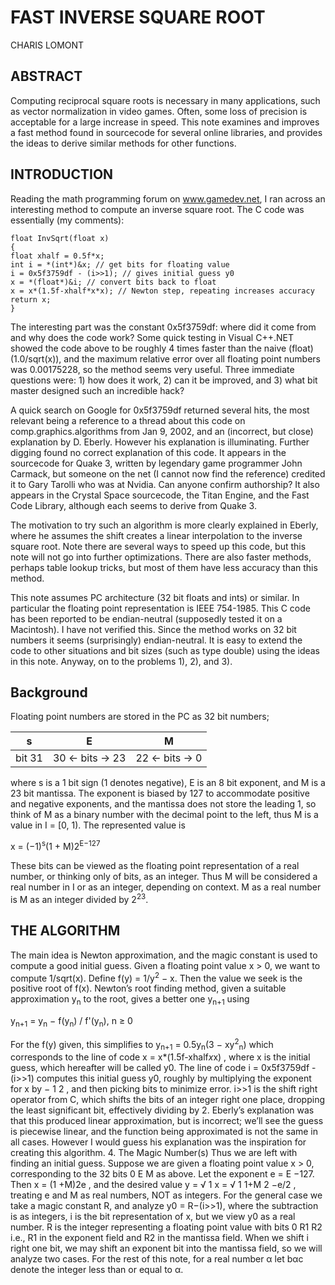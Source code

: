 # FAST INVERSE SQUARE ROOT
CHARIS LOMONT

## ABSTRACT
Computing reciprocal square roots is necessary in many applications, such as vector normalization in video games. Often, some loss of precision is acceptable for a large increase in speed. This note examines and improves a fast method found in sourcecode for several online libraries, and provides the ideas to derive similar methods for other functions.

## INTRODUCTION
Reading the math programming forum on www.gamedev.net, I ran across an interesting method to compute an inverse square root. The C code was essentially (my comments):

```
float InvSqrt(float x)
{
float xhalf = 0.5f*x;
int i = *(int*)&x; // get bits for floating value
i = 0x5f3759df - (i>>1); // gives initial guess y0
x = *(float*)&i; // convert bits back to float
x = x*(1.5f-xhalf*x*x); // Newton step, repeating increases accuracy
return x;
}
```

The interesting part was the constant 0x5f3759df: where did it come from and why does the code work? Some quick testing in Visual C++.NET showed the code above to be roughly 4 times faster than the naive (float)(1.0/sqrt(x)), and the maximum relative error over all floating point numbers was 0.00175228, so the method seems very useful. Three immediate questions were: 1) how does it work, 2) can it be improved, and 3) what bit master designed such an incredible hack?

A quick search on Google for 0x5f3759df returned several hits, the most relevant being a reference to a thread about this code on comp.graphics.algorithms from Jan 9, 2002, and an (incorrect, but close) explanation by D. Eberly. However his explanation is illuminating. Further digging found no correct explanation of this code. It appears in the sourcecode for Quake 3, written by legendary game programmer John Carmack, but someone on the net (I cannot now find the reference) credited it to Gary Tarolli who was at Nvidia. Can anyone confirm authorship? It also appears in the Crystal Space sourcecode, the Titan Engine, and the Fast Code Library, although each seems to derive from Quake 3.

The motivation to try such an algorithm is more clearly explained in Eberly, where he assumes the shift creates a linear interpolation to the inverse square root. Note there are several ways to speed up this code, but this note will not go into further optimizations. There are also faster methods, perhaps table lookup tricks, but most of them have less accuracy than this method.

This note assumes PC architecture (32 bit floats and ints) or similar. In particular the floating point representation is IEEE 754-1985. This C code has been reported to be endian-neutral (supposedly tested it on a Macintosh). I have not verified this. Since the method works on 32 bit numbers it seems (surprisingly) endian-neutral. It is easy to extend the code to other situations and bit sizes (such as type double) using the ideas in this note. Anyway, on to the problems 1), 2), and 3).

## Background
Floating point numbers are stored in the PC as 32 bit numbers;

s|E|M
-|-|-
bit 31|30 ← bits → 23|22 ← bits → 0

where s is a 1 bit sign (1 denotes negative), E is an 8 bit exponent, and M is a 23 bit mantissa. The exponent is biased by 127 to accommodate positive and negative exponents, and the mantissa does not store the leading 1, so think of M as a binary number with the decimal point to the left, thus M is a value in I = [0, 1). The represented value is

x = (−1)<sup>s</sup>(1 + M)2<sup>E−127</sup>

These bits can be viewed as the floating point representation of a real number, or thinking only of bits, as an integer. Thus M will be considered a real number in I or as an integer, depending on context. M as a real number is M as an integer divided by 2<sup>23</sup>.

## THE ALGORITHM
The main idea is Newton approximation, and the magic constant is used to compute a good initial guess. Given a floating point value x > 0, we want to compute 1/sqrt(x). Define f(y) = 1/y<sup>2</sup> − x. Then the value we seek is the positive root of f(x). Newton’s root finding method, given a suitable approximation y<sub>n</sub> to the root, gives a better one y<sub>n+1</sub> using

y<sub>n+1</sub> = y<sub>n</sub> − f(y<sub>n</sub>) / f'(y<sub>n</sub>), n ≥ 0

For the f(y) given, this simplifies to y<sub>n+1</sub> = 0.5y<sub>n</sub>(3 − xy<sup>2</sup><sub>n</sub>) which corresponds to the line of code x = x*(1.5f-xhalf*x*x) , where x is
the initial guess, which hereafter will be called y0.
The line of code i = 0x5f3759df - (i>>1) computes this initial
guess y0, roughly by multiplying the exponent for x by −
1
2
, and then
picking bits to minimize error. i>>1 is the shift right operator from
C, which shifts the bits of an integer right one place, dropping the
least significant bit, effectively dividing by 2. Eberly’s explanation was
that this produced linear approximation, but is incorrect; we’ll see the
guess is piecewise linear, and the function being approximated is not
the same in all cases. However I would guess his explanation was the
inspiration for creating this algorithm.
4. The Magic Number(s)
Thus we are left with finding an initial guess. Suppose we are given
a floating point value x > 0, corresponding to the 32 bits
0 E M
as above. Let the exponent e = E −127. Then x = (1 +M)2e
, and the
desired value y = √
1
x = √
1
1+M
2
−e/2
, treating e and M as real numbers,
NOT as integers. For the general case we take a magic constant R,
and analyze y0 = R−(i>>1), where the subtraction is as integers, i is
the bit representation of x, but we view y0 as a real number. R is the
integer representing a floating point value with bits
0 R1 R2
i.e., R1 in the exponent field and R2 in the mantissa field. When we
shift i right one bit, we may shift an exponent bit into the mantissa
field, so we will analyze two cases.
For the rest of this note, for a real number α let bαc denote the
integer less than or equal to α.
